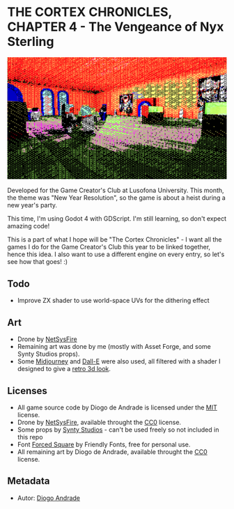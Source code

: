 # THE CORTEX CHRONICLES, CHAPTER 4 - The Vengeance of Nyx Sterling

![TitleImage](screenshots/screen02.png)

Developed for the Game Creator's Club at Lusofona University.
This month, the theme was "New Year Resolution", so the game is about a heist during a new year's party.

This time, I'm using Godot 4 with GDScript. I'm still learning, so don't expect amazing code!

This is a part of what I hope will be "The Cortex Chronicles" - I want all the games I do for the Game Creator's Club this year to be linked together, hence this idea.
I also want to use a different engine on every entry, so let's see how that goes! :)

## Todo

- Improve ZX shader to use world-space UVs for the dithering effect

## Art

- Drone by [NetSysFire]
- Remaining art was done by me (mostly with Asset Forge, and some Synty Studios props).
- Some [Midjourney] and [Dall-E] were also used, all filtered with a shader I designed to give a [retro 3d look].

## Licenses

- All game source code by Diogo de Andrade is licensed under the [MIT] license.
- Drone by [NetSysFire], available throught the [CC0] license.
- Some props by [Synty Studios] - can't be used freely so not included in this repo
- Font [Forced Square] by Friendly Fonts, free for personal use.
- All remaining art by Diogo de Andrade, available throught the [CC0] license.

## Metadata

- Autor: [Diogo Andrade]

[Diogo Andrade]:https://github.com/DiogoDeAndrade
[Midjourney]:https://www.midjourney.com/home/
[Dall-E]:https://openai.com/dall-e-3
[Synty Studios]:https://www.syntystudios.com/
[NetSysFire]:https://opengameart.org/users/netsysfire
[CC0]:https://creativecommons.org/publicdomain/zero/1.0/
[CC-BY 3.0]:https://creativecommons.org/licenses/by/3.0/
[Forced Square]:https://www.dafont.com/pt/forced-square.font
[retro 3d look]:https://github.com/DiogoDeAndrade/dithered_palette
[MIT]:LICENSE
